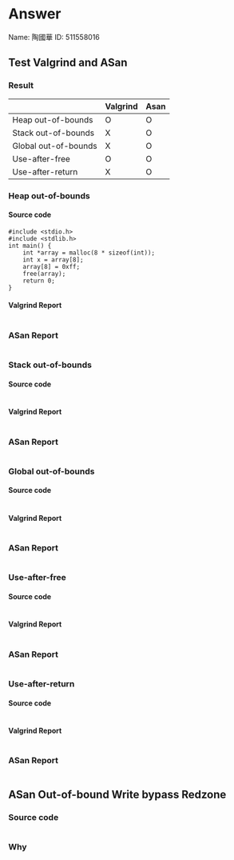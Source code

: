# Answer

Name: 陶國華
ID: 511558016

## Test Valgrind and ASan
### Result
|                      | Valgrind | Asan |
| -------------------- | -------- | ---- |
| Heap out-of-bounds   |     O    |  O   |
| Stack out-of-bounds  |     X    |  O   |
| Global out-of-bounds |     X    |  O   |
| Use-after-free       |     O    |  O   |
| Use-after-return     |     X    |  O   |

### Heap out-of-bounds
#### Source code
```
#include <stdio.h>
#include <stdlib.h>
int main() {
    int *array = malloc(8 * sizeof(int));
    int x = array[8];
    array[8] = 0xff;
    free(array);
    return 0;
}
```
#### Valgrind Report
```

```
### ASan Report
```

```

### Stack out-of-bounds
#### Source code
```

```
#### Valgrind Report
```

```
### ASan Report
```

```

### Global out-of-bounds
#### Source code
```

```
#### Valgrind Report
```

```
### ASan Report
```

```

### Use-after-free
#### Source code
```

```
#### Valgrind Report
```

```
### ASan Report
```

```

### Use-after-return
#### Source code
```

```
#### Valgrind Report
```

```
### ASan Report
```

```

## ASan Out-of-bound Write bypass Redzone
### Source code
```

```
### Why

